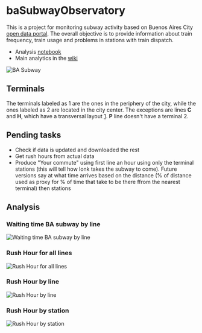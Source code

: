 # baSubwayObservatory
This is a project for monitoring subway activity based on Buenos Aires City [open data portal](http://data.buenosaires.gob.ar). The overall objective is to provide information about train frequency, train usage and problems in stations with train dispatch. 

* Analysis [notebook](https://github.com/alephcero/baSubwayObservatory/blob/master/src/dataAnalysis.ipynb)
* Main analytics in the [wiki](https://github.com/alephcero/baSubwayObservatory/wiki) 

![BA Subway](img/baSubwayMap.png?raw=true "BA Subway")



## Terminals

The terminals labeled as 1 are the ones in the periphery of the city, while the ones labeled as 2 are located in the city center. The exceptions are lines **C** and **H**, which have a transversal layout [1](http://data.buenosaires.gob.ar/dataset/subte-cronograma-de-servicio/resource/69c895c4-31de-4613-9b10-ec4e47d6b1c0). **P** line doesn't have a terminal 2. 


## Pending tasks

* Check if data is updated and downloaded the rest
* Get rush hours from actual data
* Produce "Your commute" using first line an hour using only the terminal stations (this will tell how lonk takes the subway to come). Future versions say at what time arrives based on the distance (% of distance used as proxy for % of time that take to be there ffrom the nearest terminal)  then stations 




## Analysis

### Waiting time BA subway by line
![Waiting time BA subway by line](img/plot.png?raw=true "Waiting time BA subway by line")

### Rush Hour for all lines
![Rush Hour for all lines](img/rushHourAllLines.png?raw=true "Rush Hour for all lines")

### Rush Hour by line
![Rush Hour by line](img/rushHourPerLine.png?raw=true "Rush Hour by line")
 
### Rush Hour by station
![Rush Hour by station](img/rushHourByStation.png?raw=true "Rush Hour by station")	
